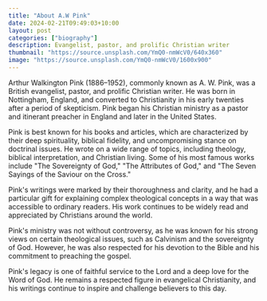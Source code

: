 ```yaml
---
title: "About A.W Pink"
date: 2024-02-21T09:49:03+10:00
layout: post
categories: ["biography"]
description: Evangelist, pastor, and prolific Christian writer
thumbnail: "https://source.unsplash.com/YmQ0-nmWcV0/640x360"
image: "https://source.unsplash.com/YmQ0-nmWcV0/1600x900"
---
```

Arthur Walkington Pink (1886–1952), commonly known as A. W. Pink, was a British evangelist, pastor, and prolific Christian writer. He was born in Nottingham, England, and converted to Christianity in his early twenties after a period of skepticism. Pink began his Christian ministry as a pastor and itinerant preacher in England and later in the United States.

Pink is best known for his books and articles, which are characterized by their deep spirituality, biblical fidelity, and uncompromising stance on doctrinal issues. He wrote on a wide range of topics, including theology, biblical interpretation, and Christian living. Some of his most famous works include "The Sovereignty of God," "The Attributes of God," and "The Seven Sayings of the Saviour on the Cross."

Pink's writings were marked by their thoroughness and clarity, and he had a particular gift for explaining complex theological concepts in a way that was accessible to ordinary readers. His work continues to be widely read and appreciated by Christians around the world.

Pink's ministry was not without controversy, as he was known for his strong views on certain theological issues, such as Calvinism and the sovereignty of God. However, he was also respected for his devotion to the Bible and his commitment to preaching the gospel.

Pink's legacy is one of faithful service to the Lord and a deep love for the Word of God. He remains a respected figure in evangelical Christianity, and his writings continue to inspire and challenge believers to this day.